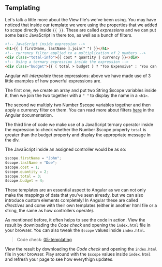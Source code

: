 ## Templating

Let's talk a little more about the View file's we've been using. You may have noticed that inside our template we were using the properties that we added to scope directly inside `{{ }}`.  These are called *expressions* and we can put some basic JavaScript in there too, as well as a bunch of filters.

```html
<!-- JavaScript inside expression -->
<h1>{{ [ firstName, lastName ].join(" ") }}</h1>
<!-- currency filter applied to a multiplication of 2 numbers -->
<div class="total-info">{{ cost * quantity | currency }}</div>
<!-- Using a ternary expression inside the expression -->
<div class="budget">{{ ( total > budget ) ? "Too Expensive" : "You can buy it!" }}</div>
```

Angular will *interpolate* these expressions: above we have made use of 3 little examples of how powerful expressions are.

The first one, we create an array and put two String $scope variables inside it, then we join the two together with a `" "` to display the name in a `<h1>`.

The second we multiply two Number $scope variables together and then apply a currency filter on them. You can read more about filters [here](https://docs.angularjs.org/api/ng/filter) in the Angular documentation.

The third line of code we make use of a JavaScript ternary operator inside the expression to check whether the Number $scope property `total` is greater than the budget property and display the appropriate message in the div.

The JavaScript inside an assigned controller would be as so:

```js
$scope.firstName = "John";
$scope.lastName = "Doe";
$scope.cost = 1;
$scope.quantity = 2;
$scope.total = 3;
$scope.budget = 4;
```

These templates are an essential aspect to Angular as we can not only make the mappings of data that you've seen already, but we can also introduce custom elements completely!  In Angular these are called *directives* and come with their own templates (either in another html file or a string, the same as how controllers operate).

As mentioned before, it often helps to see the code in action. View the result by downloading the _Code check_ and opening the `index.html` file in your browser. You can also tweak the `$scope` values inside `index.html`.

> Code check: [05-templating](https://github.com/Thinkful/guide-intro-to-angular/tree/master/clean/05-templating)

View the result by downloading the _Code check_ and opening the `index.html` file in your browser. Play around with the `$scope` values inside `index.html` and refresh your page to see how everythign updates.

